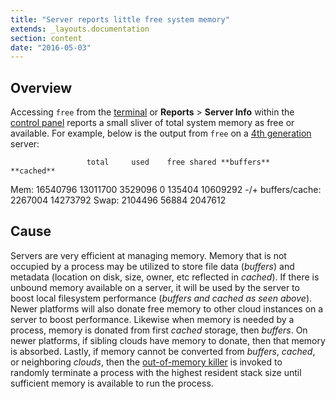 ```yaml
---
title: "Server reports little free system memory"
extends: _layouts.documentation
section: content
date: "2016-05-03"
---
```


## Overview

Accessing `free` from the [terminal](/docs/terminal/accessing-terminal/) or **Reports** > **Server Info** within the [control panel](/docs/control-panel/logging-into-the-control-panel/) reports a small sliver of total system memory as free or available. For example, below is the output from `free` on a [4th generation](/docs/platform/determining-platform-version/) server:

                     total     used    free shared **buffers**   **cached**
Mem:              16540796 13011700 3529096      0  135404 10609292
-/+ buffers/cache: 2267004 14273792
Swap:              2104496    56884 2047612

## Cause

Servers are very efficient at managing memory. Memory that is not occupied by a process may be utilized to store file data (_buffers_) and metadata (location on disk, size, owner, etc reflected in _cached_). If there is unbound memory available on a server, it will be used by the server to boost local filesystem performance (_buffers_ _and cached as seen above_). Newer platforms will also donate free memory to other cloud instances on a server to boost performance. Likewise when memory is needed by a process, memory is donated from first _cached_ storage, then _buffers_. On newer platforms, if sibling clouds have memory to donate, then that memory is absorbed. Lastly, if memory cannot be converted from _buffers_, _cached_, or neighboring _clouds_, then the [out-of-memory killer](https://www.kernel.org/doc/gorman/html/understand/understand016.html) is invoked to randomly terminate a process with the highest resident stack size until sufficient memory is available to run the process.

